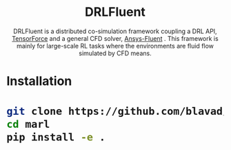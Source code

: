 <div align="center">
<!-- Title: -->
  <h1>DRLFluent</h1>

DRLFluent is a distributed co-simulation framework coupling a DRL API, <a href="https://github.com/tensorforce/tensorforce">TensorForce</a> and a general CFD solver, <a href="https://www.ansys.com/products/fluids/ansys-fluent">Ansys-Fluent</a> . This framework is mainly for large-scale RL tasks where the environments are fluid flow simulated by CFD means.
</div>

  <h1>Installation<h1>

```bash
git clone https://github.com/blavad/marl.git
cd marl
pip install -e .
```
